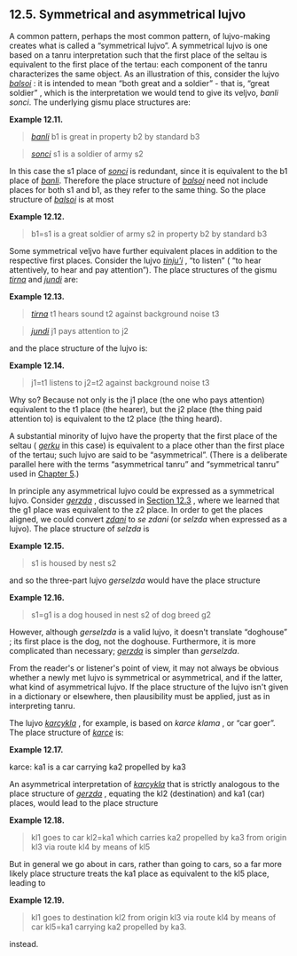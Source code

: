 <a id="section-symmetrical-asymmetrical"></a>12.5. <a id="c12s5"></a>Symmetrical and asymmetrical lujvo
-------------------------------------------------------------------------------------------------------

<a id="id-1.13.7.2.1" class="indexterm"></a><a id="id-1.13.7.2.2" class="indexterm"></a><a id="id-1.13.7.2.3" class="indexterm"></a>A common pattern, perhaps the most common pattern, of lujvo-making creates what is called a “symmetrical lujvo”. A symmetrical lujvo is one based on a tanru interpretation such that the first place of the seltau is equivalent to the first place of the tertau: each component of the tanru characterizes the same object. As an illustration of this, consider the lujvo _<a id="id-1.13.7.2.5.1" class="indexterm"></a>[_balsoi_](../go01#valsi-balsoi)_ : it is intended to mean “both great and a soldier” - that is, “great soldier” , which is the interpretation we would tend to give its veljvo, _<a id="id-1.13.7.2.8.1" class="indexterm"></a>banli sonci_. The underlying gismu place structures are:

<div class="example">
<a id="example-random-id-7AFc"></a>

**Example 12.11. <a id="c12e5d1"></a><a id="id-1.13.7.3.1.2" class="indexterm"></a>** 

> _<a id="id-1.13.7.3.2.1.1.1.1" class="indexterm"></a>[_banli_](../go01#valsi-banli)_ b1 is great in property b2 by standard b3

> _<a id="id-1.13.7.3.3.1.1.1.1" class="indexterm"></a>[_sonci_](../go01#valsi-sonci)_ s1 is a soldier of army s2

</div>  

In this case the s1 place of _<a id="id-1.13.7.4.1.1" class="indexterm"></a>[_sonci_](../go01#valsi-sonci)_ is redundant, since it is equivalent to the b1 place of _<a id="id-1.13.7.4.2.1" class="indexterm"></a>[_banli_](../go01#valsi-banli)_. Therefore the place structure of _<a id="id-1.13.7.4.3.1" class="indexterm"></a>[_balsoi_](../go01#valsi-balsoi)_ need not include places for both s1 and b1, as they refer to the same thing. So the place structure of _<a id="id-1.13.7.4.4.1" class="indexterm"></a>[_balsoi_](../go01#valsi-balsoi)_ is at most

<div class="example">
<a id="example-random-id-UtwF"></a>

**Example 12.12. <a id="c12e5d2"></a>** 

> b1=s1 is a great soldier of army s2 in property b2 by standard b3

</div>  

<a id="id-1.13.7.6.1" class="indexterm"></a><a id="id-1.13.7.6.2" class="indexterm"></a>Some symmetrical veljvo have further equivalent places in addition to the respective first places. Consider the lujvo _<a id="id-1.13.7.6.3.1" class="indexterm"></a>[_tinju'i_](../go01#valsi-tinjuhi)_ , “to listen” ( “to hear attentively, to hear and pay attention”). The place structures of the gismu _<a id="id-1.13.7.6.6.1" class="indexterm"></a>[_tirna_](../go01#valsi-tirna)_ and _<a id="id-1.13.7.6.7.1" class="indexterm"></a>[_jundi_](../go01#valsi-jundi)_ are:

<div class="example">
<a id="example-random-id-rFiE"></a>

**Example 12.13. <a id="c12e5d3"></a>** 

> _<a id="id-1.13.7.7.2.1.1.1.1" class="indexterm"></a>[_tirna_](../go01#valsi-tirna)_ t1 hears sound t2 against background noise t3

> _<a id="id-1.13.7.7.3.1.1.1.1" class="indexterm"></a>[_jundi_](../go01#valsi-jundi)_ j1 pays attention to j2

</div>  

<a id="id-1.13.7.8.1" class="indexterm"></a>and the place structure of the lujvo is:

<div class="example">
<a id="example-random-id-EUr1"></a>

**Example 12.14. <a id="c12e5d4"></a><a id="id-1.13.7.9.1.2" class="indexterm"></a>** 

> j1=t1 listens to j2=t2 against background noise t3

</div>  

Why so? Because not only is the j1 place (the one who pays attention) equivalent to the t1 place (the hearer), but the j2 place (the thing paid attention to) is equivalent to the t2 place (the thing heard).

<a id="id-1.13.7.11.1" class="indexterm"></a><a id="id-1.13.7.11.2" class="indexterm"></a>A substantial minority of lujvo have the property that the first place of the seltau ( _<a id="id-1.13.7.11.3.1" class="indexterm"></a>[_gerku_](../go01#valsi-gerku)_ in this case) is equivalent to a place other than the first place of the tertau; such lujvo are said to be “asymmetrical”. (There is a deliberate parallel here with the terms “asymmetrical tanru” and “symmetrical tanru” used in [Chapter 5](../chapter-selbri).)

<a id="id-1.13.7.12.1" class="indexterm"></a>In principle any asymmetrical lujvo could be expressed as a symmetrical lujvo. Consider _<a id="id-1.13.7.12.2.1" class="indexterm"></a>[_gerzda_](../go01#valsi-gerzda)_ , discussed in [Section 12.3](../section-lujvo-meanings) , where we learned that the g1 place was equivalent to the z2 place. In order to get the places aligned, we could convert _<a id="id-1.13.7.12.4.1" class="indexterm"></a>[_zdani_](../go01#valsi-zdani)_ to _<a id="id-1.13.7.12.5.1" class="indexterm"></a>se zdani_ (or _selzda_ when expressed as a lujvo). The place structure of _selzda_ is

<div class="example">
<a id="example-random-id-IXoj"></a>

**Example 12.15. <a id="c12e5d5"></a>** 

> s1 is housed by nest s2

</div>  

and so the three-part lujvo _gerselzda_ would have the place structure

<div class="example">
<a id="example-random-id-KqE4"></a>

**Example 12.16. <a id="c12e5d6"></a>** 

> s1=g1 is a dog housed in nest s2 of dog breed g2

</div>  

However, although _gerselzda_ is a valid lujvo, it doesn't translate “doghouse” ; its first place is the dog, not the doghouse. Furthermore, it is more complicated than necessary; _<a id="id-1.13.7.16.3.1" class="indexterm"></a>[_gerzda_](../go01#valsi-gerzda)_ is simpler than _gerselzda_.

From the reader's or listener's point of view, it may not always be obvious whether a newly met lujvo is symmetrical or asymmetrical, and if the latter, what kind of asymmetrical lujvo. If the place structure of the lujvo isn't given in a dictionary or elsewhere, then plausibility must be applied, just as in interpreting tanru.

The lujvo _<a id="id-1.13.7.18.1.1" class="indexterm"></a>[_karcykla_](../go01#valsi-karcykla)_ , for example, is based on _<a id="id-1.13.7.18.2.1" class="indexterm"></a>karce klama_ , or “car goer”. The place structure of _<a id="id-1.13.7.18.4.1" class="indexterm"></a>[_karce_](../go01#valsi-karce)_ is:

<div class="example">
<a id="example-random-id-S7W3"></a>

**Example 12.17. <a id="c12e5d7"></a>** 

karce: ka1 is a car carrying ka2 propelled by ka3

</div>  

An asymmetrical interpretation of _<a id="id-1.13.7.20.1.1" class="indexterm"></a>[_karcykla_](../go01#valsi-karcykla)_ that is strictly analogous to the place structure of _<a id="id-1.13.7.20.2.1" class="indexterm"></a>[_gerzda_](../go01#valsi-gerzda)_ , equating the kl2 (destination) and ka1 (car) places, would lead to the place structure

<div class="example">
<a id="example-random-id-GgxL"></a>

**Example 12.18. <a id="c12e5d8"></a>** 

> kl1 goes to car kl2=ka1 which carries ka2 propelled by ka3 from origin kl3 via route kl4 by means of kl5

</div>  

But in general we go about in cars, rather than going to cars, so a far more likely place structure treats the ka1 place as equivalent to the kl5 place, leading to

<div class="example">
<a id="example-random-id-QiHw"></a>

**Example 12.19. <a id="c12e5d9"></a><a id="id-1.13.7.23.1.2" class="indexterm"></a>** 

> kl1 goes to destination kl2 from origin kl3 via route kl4 by means of car kl5=ka1 carrying ka2 propelled by ka3.

</div>  

instead.